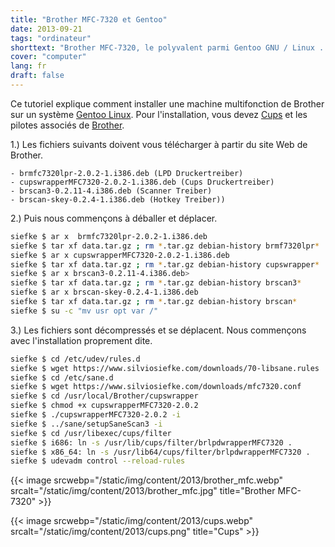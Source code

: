 ```yaml
---
title: "Brother MFC-7320 et Gentoo"
date: 2013-09-21
tags: "ordinateur"
shorttext: "Brother MFC-7320, le polyvalent parmi Gentoo GNU / Linux ... Je décrire la manière."
cover: "computer"
lang: fr
draft: false
---
```


Ce tutoriel explique comment installer une machine multifonction de Brother sur un système [Gentoo Linux](http://www.gentoo.org "Gentoo Gnu/Linux"). Pour l'installation, vous devez [Cups](https://wiki.gentoo.org/wiki/Printing "Cups et Gentoo") et les pilotes associés de [Brother](http://www.brother.fr/services-et-supports "Brother - SERVICES ET SUPPORTS").

1.) Les fichiers suivants doivent vous télécharger à partir du site Web de Brother. 

    - brmfc7320lpr-2.0.2-1.i386.deb (LPD Druckertreiber)
    - cupswrapperMFC7320-2.0.2-1.i386.deb (Cups Druckertreiber)
    - brscan3-0.2.11-4.i386.deb (Scanner Treiber)
    - brscan-skey-0.2.4-1.i386.deb (Hotkey Treiber))

2.) Puis nous commençons à déballer et déplacer.

~~~ bash
siefke $ ar x  brmfc7320lpr-2.0.2-1.i386.deb
siefke $ tar xf data.tar.gz ; rm *.tar.gz debian-history brmf7320lpr*
siefke $ ar x cupswrapperMFC7320-2.0.2-1.i386.deb
siefke $ tar xf data.tar.gz ; rm *.tar.gz debian-history cupswrapper*
siefke $ ar x brscan3-0.2.11-4.i386.deb>
siefke $ tar xf data.tar.gz ; rm *.tar.gz debian-history brscan3*
siefke $ ar x brscan-skey-0.2.4-1.i386.deb
siefke $ tar xf data.tar.gz ; rm *.tar.gz debian-history brscan*
siefke $ su -c "mv usr opt var /"
~~~

3.) Les fichiers sont décompressés et se déplacent. Nous commençons avec l'installation proprement dite.

~~~ bash
siefke $ cd /etc/udev/rules.d
siefke $ wget https://www.silviosiefke.com/downloads/70-libsane.rules
siefke $ cd /etc/sane.d
siefke $ wget https://www.silviosiefke.com/downloads/mfc7320.conf
siefke $ cd /usr/local/Brother/cupswrapper
siefke $ chmod +x cupswrapperMFC7320-2.0.2
siefke $ ./cupswrapperMFC7320-2.0.2 -i
siefke $ ../sane/setupSaneScan3 -i
siefke $ cd /usr/libexec/cups/filter
siefke $ i686: ln -s /usr/lib/cups/filter/brlpdwrapperMFC7320 .
siefke $ x86_64: ln -s /usr/lib64/cups/filter/brlpdwrapperMFC7320 .
siefke $ udevadm control --reload-rules
~~~

{{< image srcwebp="/static/img/content/2013/brother_mfc.webp" srcalt="/static/img/content/2013/brother_mfc.jpg" title="Brother MFC-7320" >}}

{{< image srcwebp="/static/img/content/2013/cups.webp" srcalt="/static/img/content/2013/cups.png" title="Cups" >}}
